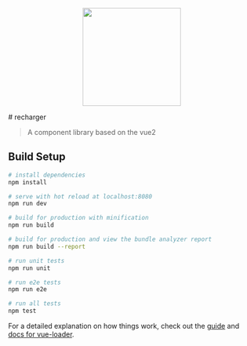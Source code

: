 
<p align="center">
  <a href="https://at.aotu.io/">
    <img width="200" src="https://github.com/githubziven/recharger/blob/master/examples/assets/favicon.ico">
  </a>
</p>
# recharger

>  A component library based on the vue2

## Build Setup

``` bash
# install dependencies
npm install

# serve with hot reload at localhost:8080
npm run dev

# build for production with minification
npm run build

# build for production and view the bundle analyzer report
npm run build --report

# run unit tests
npm run unit

# run e2e tests
npm run e2e

# run all tests
npm test
```

For a detailed explanation on how things work, check out the [guide](http://vuejs-templates.github.io/webpack/) and [docs for vue-loader](http://vuejs.github.io/vue-loader).
